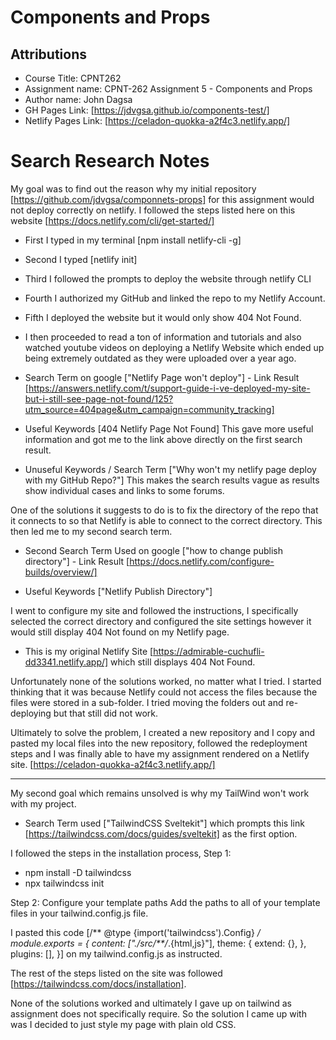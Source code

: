 # Components and Props

## Attributions

- Course Title: CPNT262
- Assignment name: CPNT-262 Assignment 5 - Components and Props
- Author name: John Dagsa
- GH Pages Link: [https://jdvgsa.github.io/components-test/]
- Netlify Pages Link: [https://celadon-quokka-a2f4c3.netlify.app/]

# Search Research Notes

My goal was to find out the reason why my initial repository [https://github.com/jdvgsa/componnets-props] for this assignment would not deploy correctly on netlify. I followed the steps listed here on this website [https://docs.netlify.com/cli/get-started/]

- First I typed in my terminal [npm install netlify-cli -g]
- Second I typed [netlify init]
- Third I followed the prompts to deploy the website through netlify CLI
- Fourth I authorized my GitHub and linked the repo to my Netlify Account.
- Fifth I deployed the website but it would only show 404 Not Found.

- I then proceeded to read a ton of information and tutorials and also watched youtube videos on deploying a Netlify Website which ended up being extremely outdated as they were uploaded over a year ago.

- Search Term on google ["Netlify Page won't deploy"] - Link Result [https://answers.netlify.com/t/support-guide-i-ve-deployed-my-site-but-i-still-see-page-not-found/125?utm_source=404page&utm_campaign=community_tracking]
- Useful Keywords [404 Netlify Page Not Found] This gave more useful information and got me to the link above directly on the first search result.
- Unuseful Keywords / Search Term ["Why won't my netlify page deploy with my GitHub Repo?"] This makes the search results vague as results show individual cases and links to some forums.

One of the solutions it suggests to do is to fix the directory of the repo that it connects to so that Netlify is able to connect to the correct directory. This then led me to my second search term.

- Second Search Term Used on google ["how to change publish directory"] - Link Result [https://docs.netlify.com/configure-builds/overview/]

- Useful Keywords ["Netlify Publish Directory"]

I went to configure my site and followed the instructions, I specifically selected the correct directory and configured the site settings however it would still display 404 Not found on my Netlify page.

- This is my original Netlify Site [https://admirable-cuchufli-dd3341.netlify.app/] which still displays 404 Not Found.

Unfortunately none of the solutions worked, no matter what I tried. I started thinking that it was because Netlify could not access the files because the files were stored in a sub-folder. I tried moving the folders out and re-deploying but that still did not work.

Ultimately to solve the problem, I created a new repository and I copy and pasted my local files into the new repository, followed the redeployment steps and I was finally able to have my assignment rendered on a Netlify site. [https://celadon-quokka-a2f4c3.netlify.app/]

--------------------------------------------------------------------------------------

My second goal which remains unsolved is why my TailWind won't work with my project.

- Search Term used ["TailwindCSS Sveltekit"] which prompts this link [https://tailwindcss.com/docs/guides/sveltekit] as the first option.

I followed the steps in the installation process,
Step 1:
- npm install -D tailwindcss
- npx tailwindcss init

Step 2: Configure your template paths
Add the paths to all of your template files in your tailwind.config.js file.

I pasted this code [/** @type {import('tailwindcss').Config} */
module.exports = {
  content: ["./src/**/*.{html,js}"],
  theme: {
    extend: {},
  },
  plugins: [],
}] on my tailwind.config.js as instructed.

The rest of the steps listed on the site was followed [https://tailwindcss.com/docs/installation].

None of the solutions worked and ultimately I gave up on tailwind as assignment does not specifically require. So the solution I came up with was I decided to just style my page with plain old CSS.



